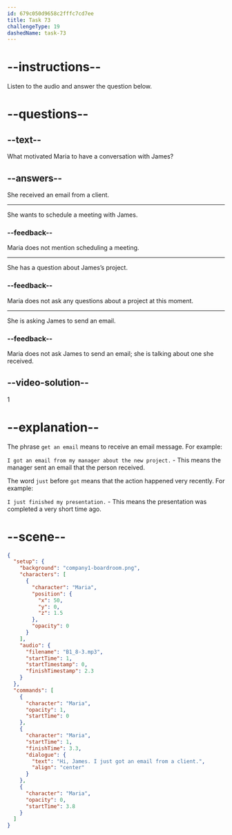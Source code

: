 ```yaml
---
id: 679c050d9658c2fffc7cd7ee
title: Task 73
challengeType: 19
dashedName: task-73
---
```


<!-- (Audio) Maria: Hi, James. I just got an email from a client. -->

# --instructions--

Listen to the audio and answer the question below.

# --questions--

## --text--

What motivated Maria to have a conversation with James?

## --answers--

She received an email from a client.

---

She wants to schedule a meeting with James.

### --feedback--

Maria does not mention scheduling a meeting.

---

She has a question about James’s project.

### --feedback--

Maria does not ask any questions about a project at this moment.

---

She is asking James to send an email.

### --feedback--

Maria does not ask James to send an email; she is talking about one she received.

## --video-solution--

1

# --explanation--

The phrase `get an email` means to receive an email message. For example:

`I got an email from my manager about the new project.` - This means the manager sent an email that the person received.

The word `just` before `got` means that the action happened very recently. For example:

`I just finished my presentation.` - This means the presentation was completed a very short time ago.

# --scene--

```json
{
  "setup": {
    "background": "company1-boardroom.png",
    "characters": [
      {
        "character": "Maria",
        "position": {
          "x": 50,
          "y": 0,
          "z": 1.5
        },
        "opacity": 0
      }
    ],
    "audio": {
      "filename": "B1_8-3.mp3",
      "startTime": 1,
      "startTimestamp": 0,
      "finishTimestamp": 2.3
    }
  },
  "commands": [
    {
      "character": "Maria",
      "opacity": 1,
      "startTime": 0
    },
    {
      "character": "Maria",
      "startTime": 1,
      "finishTime": 3.3,
      "dialogue": {
        "text": "Hi, James. I just got an email from a client.",
        "align": "center"
      }
    },
    {
      "character": "Maria",
      "opacity": 0,
      "startTime": 3.8
    }
  ]
}
```
